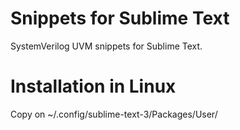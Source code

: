 Snippets for Sublime Text
=================
SystemVerilog UVM snippets for Sublime Text.

# Installation in Linux
Copy on ~/.config/sublime-text-3/Packages/User/
